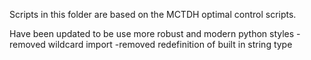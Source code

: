 Scripts in this folder are based on the MCTDH optimal control scripts.

Have been updated to be use more robust and modern python styles
    -removed wildcard import 
    -removed redefinition of built in string type